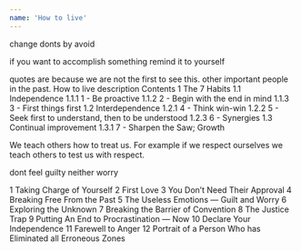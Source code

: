 ```yaml
---
name: 'How to live'
---
```


change donts by avoid

if you want to accomplish something remind it to yourself

quotes are because we are not the first to see this. other important people in the past.
How to live description
Contents
1	The 7 Habits
1.1	Independence
1.1.1	1 - Be proactive
1.1.2	2 - Begin with the end in mind
1.1.3	3 - First things first
1.2	Interdependence
1.2.1	4 - Think win-win
1.2.2	5 - Seek first to understand, then to be understood
1.2.3	6 - Synergies
1.3	Continual improvement
1.3.1	7 - Sharpen the Saw; Growth


We teach others how to treat us. For example if we respect ourselves we teach others to test us with respect.

dont feel guilty neither worry

1 Taking Charge of Yourself
2 First Love
3 You Don’t Need Their Approval
4 Breaking Free From the Past
5 The Useless Emotions — Guilt and Worry
6 Exploring the Unknown
7 Breaking the Barrier of Convention
8 The Justice Trap
9 Putting An End to Procrastination — Now
10 Declare Your Independence
11 Farewell to Anger
12 Portrait of a Person Who has Eliminated all Erroneous Zones